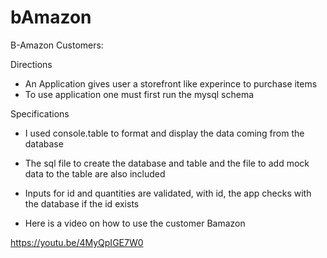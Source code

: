# bAmazon
B-Amazon Customers:


Directions
- An Application gives user a storefront like experince to purchase items
- To use application one must first run the mysql schema 

Specifications
- I used console.table to format and display the data coming from the database
- The sql file to create the database and table and the file to add mock data to the table are also included
- Inputs for id and quantities are validated, with id, the app checks with the database if the id exists

- Here is a video on how to use the customer Bamazon

https://youtu.be/4MyQpIGE7W0
